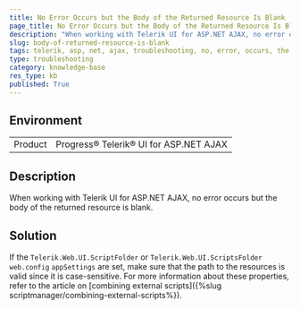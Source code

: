 ```yaml
---
title: No Error Occurs but the Body of the Returned Resource Is Blank
page_title: No Error Occurs but the Body of the Returned Resource Is Blank
description: "When working with Telerik UI for ASP.NET AJAX, no error occurs but the body of the returned resource is blank."
slug: body-of-returned-resource-is-blank
tags: telerik, asp, net, ajax, troubleshooting, no, error, occurs, the, body, of, returned, resource, is, blank
type: troubleshooting
category: knowledge-base
res_type: kb
published: True
---
```


## Environment

<table>
	<tbody>
		<tr>
			<td>Product</td>
			<td>Progress® Telerik® UI for ASP.NET AJAX</td>
		</tr>
	</tbody>
</table>

## Description

When working with Telerik UI for ASP.NET AJAX, no error occurs but the body of the returned resource is blank.

## Solution

If the `Telerik.Web.UI.ScriptFolder` or `Telerik.Web.UI.ScriptsFolder` `web.config` `appSettings` are set, make sure that the path to the resources is valid since it is case-sensitive. For more information about these properties, refer to the article on [combining external scripts]({%slug scriptmanager/combining-external-scripts%}).
